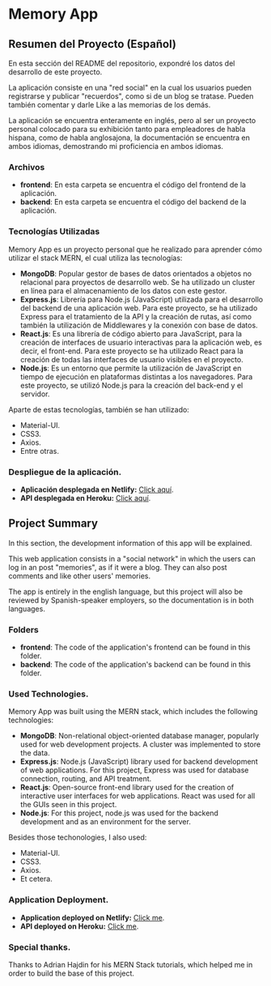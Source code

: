 # Memory App

## Resumen del Proyecto (Español)

En esta sección del README del repositorio, expondré los datos del desarrollo de este proyecto.

La aplicación consiste en una "red social" en la cual los usuarios pueden registrarse y publicar "recuerdos", como si de un blog se tratase. Pueden también comentar y darle Like a las memorias de los demás.

La aplicación se encuentra enteramente en inglés, pero al ser un proyecto personal colocado para su exhibición tanto para empleadores de habla hispana, como de habla anglosajona, la documentación se encuentra en ambos idiomas, demostrando mi proficiencia en ambos idiomas.

### Archivos

- **frontend**: En esta carpeta se encuentra el código del frontend de la aplicación.
- **backend**: En esta carpeta se encuentra el código del backend de la aplicación.

### Tecnologías Utilizadas

Memory App es un proyecto personal que he realizado para aprender cómo utilizar el stack MERN, el cual utiliza las tecnologías:

- **MongoDB**: Popular gestor de bases de datos orientados a objetos no relacional para proyectos de desarrollo web. Se ha utilizado un cluster en línea para el almacenamiento de los datos con este gestor.
- **Express.js**: Librería para Node.js (JavaScript) utilizada para el desarrollo del backend de una aplicación web. Para este proyecto, se ha utilizado Express para el tratamiento de la API y la creación de rutas, así como también la utilización de Middlewares y la conexión con base de datos.
- **React.js**: Es una librería de código abierto para JavaScript, para la creación de interfaces de usuario interactivas para la aplicación web, es decir, el front-end. Para este proyecto se ha utilizado React para la creación de todas las interfaces de usuario visibles en el proyecto. 
- **Node.js**: Es un entorno que permite la utilización de JavaScript en tiempo de ejecución en plataformas distintas a los navegadores. Para este proyecto, se utilizó Node.js para la creación del back-end y el servidor.

Aparte de estas tecnologías, también se han utilizado:
- Material-UI.
- CSS3.
- Axios.
- Entre otras.

### Despliegue de la aplicación.
- **Aplicación desplegada en Netlify:** [Click aquí](https://memories-efudev.netlify.app).
- **API desplegada en Heroku:** [Click aquí](https://memories-api-with-users.herokuapp.com/).

## Project Summary

In this section, the development information of this app will be explained.

This web application consists in a "social network" in which the users can log in an post "memories", as if it were a blog. They can also post comments and like other users' memories.

The app is entirely in the english language, but this project will also be reviewed by Spanish-speaker employers, so the documentation is in both languages.

### Folders

- **frontend**: The code of the application's frontend can be found in this folder.
- **backend**: The code of the application's backend can be found in this folder.

### Used Technologies.

Memory App was built using the MERN stack, which includes the following technologies:

- **MongoDB**: Non-relational object-oriented database manager, popularly used for web development projects. A cluster was implemented to store the data.
- **Express.js**: Node.js (JavaScript) library used for backend development of web applications. For this project, Express was used for database connection, routing, and API treatment.
- **React.js**: Open-source front-end library used for the creation of interactive user interfaces for web applications. React was used for all the GUIs seen in this project.
- **Node.js**: For this project, node.js was used for the backend development and as an environment for the server.

Besides those techonologies, I also used:
- Material-UI.
- CSS3.
- Axios.
- Et cetera.

### Application Deployment.
- **Application deployed on Netlify:** [Click me](https://memories-efudev.netlify.app).
- **API deployed on Heroku:** [Click me](https://memories-api-with-users.herokuapp.com/).

### Special thanks.
Thanks to Adrian Hajdin for his MERN Stack tutorials, which helped me in order to build the base of this project.
